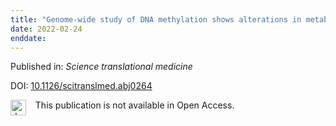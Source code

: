 ```yaml
---
title: "Genome-wide study of DNA methylation shows alterations in metabolic[comma] inflammatory[comma] and cholesterol pathways in ALS."
date: 2022-02-24
enddate:
---
```


Published in: *Science translational medicine*

DOI: [10.1126/scitranslmed.abj0264](https://doi.org/10.1126/scitranslmed.abj0264)

<img src=https://upload.wikimedia.org/wikipedia/commons/thumb/0/0e/Closed_Access_logo_transparent.svg/1200px-Closed_Access_logo_transparent.svg.png alt="drawing" width="25" align="left"/> &nbsp;&nbsp;&nbsp;This publication is not available in Open Access.


